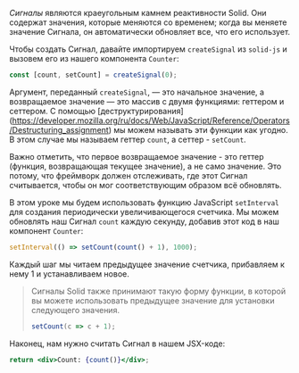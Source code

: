 _Сигналы_ являются краеугольным камнем реактивности Solid. Они содержат значения, которые меняются со временем; когда вы меняете значение Сигнала, он автоматически обновляет все, что его использует.

Чтобы создать Сигнал, давайте импортируем `createSignal` из `solid-js` и вызовем его из нашего компонента `Counter`:

```jsx
const [count, setCount] = createSignal(0);
```

Аргумент, переданный `createSignal`, — это начальное значение, а возвращаемое значение — это массив с двумя функциями: геттером и сеттером. С помощью [деструктурирования] (https://developer.mozilla.org/ru/docs/Web/JavaScript/Reference/Operators/Destructuring_assignment) мы можем называть эти функции как угодно. В этом случае мы называем геттер `count`, а сеттер - `setCount`.

Важно отметить, что первое возвращаемое значение - это геттер (функция, возвращающая текущее значение), а не само значение. Это потому, что фреймворк должен отслеживать, где этот Сигнал считывается, чтобы он мог соответствующим образом всё обновлять.

В этом уроке мы будем использовать функцию JavaScript `setInterval` для создания периодически увеличивающегося счетчика. Мы можем обновлять наш Сигнал `count` каждую секунду, добавив этот код в наш компонент `Counter`:

```jsx
setInterval(() => setCount(count() + 1), 1000);
```

Каждый шаг мы читаем предыдущее значение счетчика, прибавляем к нему 1 и устанавливаем новое.

> Сигналы Solid также принимают такую форму функции, в которой вы можете использовать предыдущее значение для установки следующего значения.
>
> ```jsx
> setCount(c => c + 1);
> ```

Наконец, нам нужно считать Сигнал в нашем JSX-коде:

```jsx
return <div>Count: {count()}</div>;
```
